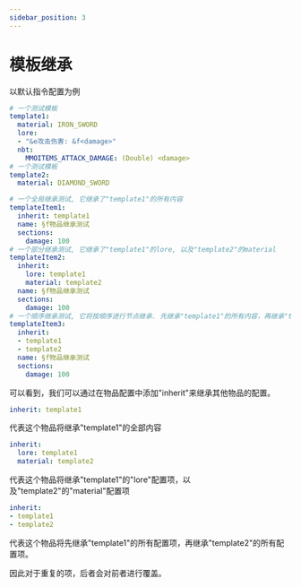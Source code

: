 ```yaml
---
sidebar_position: 3
---
```


# 模板继承

以默认指令配置为例

```yaml
# 一个测试模板
template1:
  material: IRON_SWORD
  lore:
  - "&e攻击伤害: &f<damage>"
  nbt:
    MMOITEMS_ATTACK_DAMAGE: (Double) <damage>
# 一个测试模板
template2:
  material: DIAMOND_SWORD

# 一个全局继承测试, 它继承了"template1"的所有内容
templateItem1:
  inherit: template1
  name: §f物品继承测试
  sections:
    damage: 100
# 一个部分继承测试, 它继承了"template1"的lore, 以及"template2"的material
templateItem2:
  inherit: 
    lore: template1
    material: template2
  name: §f物品继承测试
  sections:
    damage: 100
# 一个顺序继承测试, 它将按顺序进行节点继承. 先继承"template1"的所有内容，再继承"template2"的所有内容
templateItem3:
  inherit:
  - template1
  - template2
  name: §f物品继承测试
  sections:
    damage: 100
```

可以看到，我们可以通过在物品配置中添加"inherit"来继承其他物品的配置。

```yaml
inherit: template1
```

代表这个物品将继承"template1"的全部内容

```yaml
inherit: 
  lore: template1
  material: template2
```

代表这个物品将继承"template1"的"lore"配置项，以及"template2"的"material"配置项

```yaml
inherit: 
- template1
- template2
```

代表这个物品将先继承"template1"的所有配置项，再继承"template2"的所有配置项。

因此对于重复的项，后者会对前者进行覆盖。
